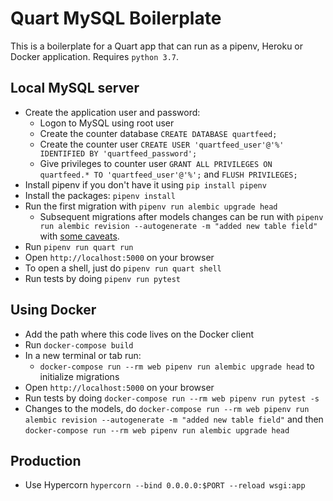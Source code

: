 # Quart MySQL Boilerplate

This is a boilerplate for a Quart app that can run as a pipenv, Heroku or Docker application. Requires `python 3.7`.

## Local MySQL server

- Create the application user and password:
  - Logon to MySQL using root user
  - Create the counter database `CREATE DATABASE quartfeed;`
  - Create the counter user `CREATE USER 'quartfeed_user'@'%' IDENTIFIED BY 'quartfeed_password';`
  - Give privileges to counter user `GRANT ALL PRIVILEGES ON quartfeed.* TO 'quartfeed_user'@'%';` and `FLUSH PRIVILEGES;`
- Install pipenv if you don't have it using `pip install pipenv`
- Install the packages: `pipenv install`
- Run the first migration with `pipenv run alembic upgrade head`
  - Subsequent migrations after models changes can be run with `pipenv run alembic revision --autogenerate -m "added new table field"` with [some caveats](https://alembic.sqlalchemy.org/en/latest/autogenerate.html#what-does-autogenerate-detect-and-what-does-it-not-detect).
- Run `pipenv run quart run`
- Open `http://localhost:5000` on your browser
- To open a shell, just do `pipenv run quart shell`
- Run tests by doing `pipenv run pytest`

## Using Docker

- Add the path where this code lives on the Docker client
- Run `docker-compose build`
- In a new terminal or tab run:
  - `docker-compose run --rm web pipenv run alembic upgrade head` to initialize migrations
- Open `http://localhost:5000` on your browser
- Run tests by doing `docker-compose run --rm web pipenv run pytest -s`
- Changes to the models, do `docker-compose run --rm web pipenv run alembic revision --autogenerate -m "added new table field"` and then `docker-compose run --rm web pipenv run alembic upgrade head`

## Production

- Use Hypercorn `hypercorn --bind 0.0.0.0:$PORT --reload wsgi:app`
